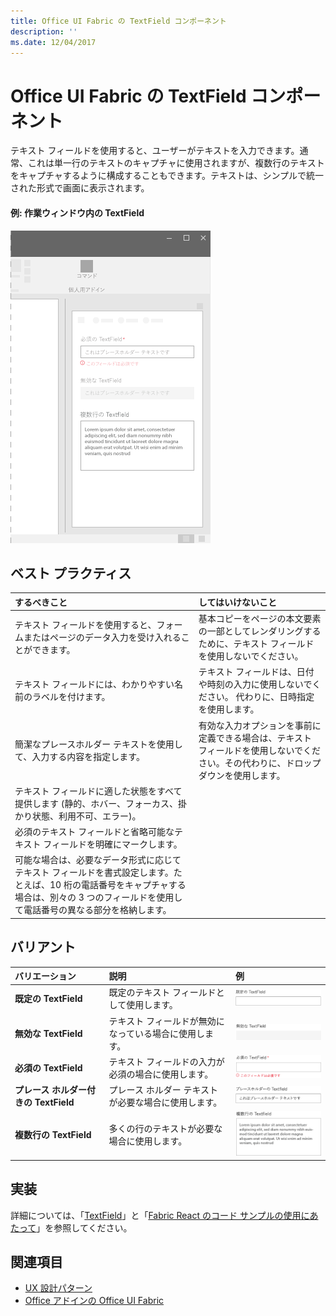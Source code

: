 ```yaml
---
title: Office UI Fabric の TextField コンポーネント
description: ''
ms.date: 12/04/2017
---
```


# <a name="textfield-component-in-office-ui-fabric"></a>Office UI Fabric の TextField コンポーネント

テキスト フィールドを使用すると、ユーザーがテキストを入力できます。通常、これは単一行のテキストのキャプチャに使用されますが、複数行のテキストをキャプチャするように構成することもできます。テキストは、シンプルで統一された形式で画面に表示されます。
  
#### <a name="example-textfield-in-a-task-pane"></a>例: 作業ウィンドウ内の TextField

![TextField が表示された画像](../images/overview-with-app-text-field.png)

## <a name="best-practices"></a>ベスト プラクティス

|**するべきこと**|**してはいけないこと**|
|:------------|:--------------|
|テキスト フィールドを使用すると、フォームまたはページのデータ入力を受け入れることができます。|基本コピーをページの本文要素の一部としてレンダリングするために、テキスト フィールドを使用しないでください。|
|テキスト フィールドには、わかりやすい名前のラベルを付けます。|テキスト フィールドは、日付や時刻の入力に使用しないでください。 代わりに、日時指定を使用します。|
|簡潔なプレースホルダー テキストを使用して、入力する内容を指定します。|有効な入力オプションを事前に定義できる場合は、テキスト フィールドを使用しないでください。その代わりに、ドロップダウンを使用します。|
|テキスト フィールドに適した状態をすべて提供します (静的、ホバー、フォーカス、掛かり状態、利用不可、エラー)。||
|必須のテキスト フィールドと省略可能なテキスト フィールドを明確にマークします。||
|可能な場合は、必要なデータ形式に応じてテキスト フィールドを書式設定します。たとえば、10 桁の電話番号をキャプチャする場合は、別々の 3 つのフィールドを使用して電話番号の異なる部分を格納します。||

## <a name="variants"></a>バリアント

|**バリエーション**|**説明**|**例**|
|:------------|:--------------|:----------|
|**既定の TextField**|既定のテキスト フィールドとして使用します。|![既定の TextField の画像](../images/textfield-default.png)<br/>|
|**無効な TextField**|テキスト フィールドが無効になっている場合に使用します。|![無効な TextField の画像](../images/textfield-disabled.png)<br/>|
|**必須の TextField**|テキスト フィールドの入力が必須の場合に使用します。|![必須の TextField の画像](../images/textfield-required.png)<br/>|
|**プレース ホルダー付きの TextField**|プレース ホルダー テキストが必要な場合に使用します。|![プレース ホルダー付きの TextField の画像](../images/textfield-placeholder.png)<br/>|
|**複数行の TextField**|多くの行のテキストが必要な場合に使用します。|![プレース ホルダー付きの TextField の画像](../images/textfield-multi.png)<br/>|

## <a name="implementation"></a>実装

詳細については、「[TextField](https://dev.office.com/fabric#/components/textfield)」と「[Fabric React のコード サンプルの使用にあたって](https://github.com/OfficeDev/Word-Add-in-GettingStartedFabricReact)」を参照してください。

## <a name="see-also"></a>関連項目

- [UX 設計パターン](https://github.com/OfficeDev/Office-Add-in-UX-Design-Patterns-Code)
- [Office アドインの Office UI Fabric](office-ui-fabric.md)

